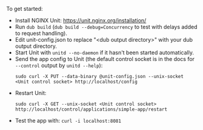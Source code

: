 To get started:  
- Install NGINX Unit: https://unit.nginx.org/installation/
- Run `dub build` (`dub build --debug=Concurrency` to test with delays added to request handling).
- Edit unit-config.json to replace "\<dub output directory\>" with your dub output directory.
- Start Unit with `unitd --no-daemon` if it hasn't been started automatically.
- Send the app config to Unit (the default control socket is in the docs for `--control` output by `unitd --help`):  
  ```shell
  sudo curl -X PUT --data-binary @unit-config.json --unix-socket <Unit control socket> http://localhost/config
  ```
- Restart Unit:  
  ```shell
  sudo curl -X GET --unix-socket <Unit control socket> http://localhost/control/applications/simple-app/restart
  ```
- Test the app with: `curl -i localhost:8081`
